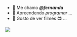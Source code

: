 - 👋 Me chamo ***@fernanda***
- 👀 Apreendendo *programar*  ...
- 🌱 Gosto de ver filmes 📺 ...

<a href="https://scratch.mit.edu/projects/687062267" target="_blank"><img src="https://media2.giphy.com/media/Dojts2gzWhP5nqal1F/200w.gif" target="_blank"></a>
